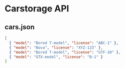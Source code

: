 # Carstorage API

## cars.json

```json
[
  { "model": "Bored T-model", "license": "ABC-1" },
  { "model": "Nova", "license": "XYZ-123" },
  { "model": "Bored T-model", "license": "GTF-10" },
  { "model": "GTX-model", "license": "B-1" }
]
```
